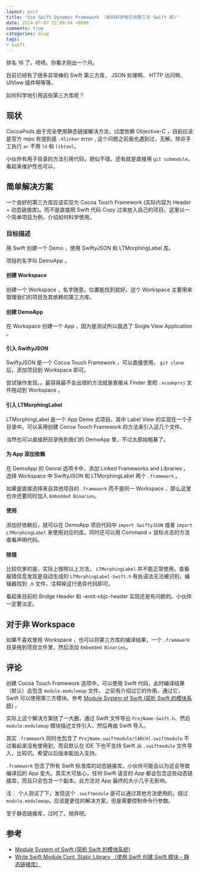 ```yaml
---
layout: post
title: "Use Swift Dynamic Framework （如何科学地引用第三方 Swift 库)"
date: 2014-07-07 12:09:54 +0800
comments: true
categories: blog
tags:
- swift
---
```


排名 16 了。啧啧。你看才刚出一个月。

目前已经有了很多非常棒的 Swift 第三方库， JSON 处理啊、 HTTP 访问啊、 UIView 插件啊等等。

如何科学地引用这些第三方库呢？

## 现状

CocoaPods 由于完全使用静态链接解决方法，过度依赖 Objective-C ，目前应该是官方 repo 有提到是 ``-Xlinker`` error , 这个问题之前我也遇到过，无解。除非手工执行 ``ar`` 不用 ``ld`` 和 ``libtool``。

小伙伴有用子目录的方法引用代码，貌似不错，还有就是直接用 ``git submodule``，看起来维护性也可以。

## 简单解决方案

一个良好的第三方库应该实现为 Cocoa Touch Framework (实际内容为 Header + 动态链接库)。而不是直接把 Swift 代码 Copy 过来放入自己的项目。这里以一个简单项目为例，介绍如何科学使用。

### 目标描述

用 Swift 创建一个 Demo ，使用 SwiftyJSON 和 LTMorphingLabel 库。

项目的名字叫 DemoApp 。

#### 创建 Workspace

创建一个 Workspace ，名字随意，位置能找到就好。这个 Workspace 主要用来管理我们的项目及其依赖的第三方库。

#### 创建 DemoApp

在 Workspace 创建一个 App ，因为是测试所以我选了 Single View Application 。

#### 引入 SwiftyJSON

SwiftyJSON 是一个 Cocoa Touch Framework ，可以直接使用， ``git clone`` 后，添加项目到 Workspace 即可。

尝试操作发现。。最容易最不会出错的方法就是直接从 Finder 里把 ``.xcodeproj`` 文件拖动到 Workspace 。

#### 引入 LTMorphingLabel

LTMorphingLabel 是一个 App Deme 式项目。其中 Label View 的实现在一个子目录中。可以采用创建 Cocoa
Touch Framework 的方法来引入这几个文件。

当然也可以直接把目录拖到我们的 DemoApp 里，不过太原始粗暴了。

#### 为 App 添加依赖

在 DemoApp 的 Genral 选项卡中，添加 Linked Frameworks and Libraries 。选择  Workspace 中 SwiftyJSON 和
LTMorphingLabel 两个 ``.framework`` 。

如果是直接选择来自其他项目的 ``.framework`` 而不是同一 Workspace ，那么这里也许还要同时加入 ``Embedded Binaries``。

#### 使用

添加好依赖后，就可以在 DemoApp 项目代码中 ``import SwiftyJSON`` 或者 ``import LTMorphingLabel`` 来使用对应的库。同时还可以用 Command + 鼠标点击的方法查看声明代码。

#### 除错

比较坑爹的是，实际上按照以上方法， ``LTMorphingLabel`` 并不能正常使用，查看报错信息发现是自动生成的 ``LTMorphingLabel-Swift.h`` 有处语法无法被识别，编辑器找到 ``.h`` 文件，注释掉这行诡异代码即可。

看起来目前的 Bridge Header 和 -emit-objc-header 实现还是有问题的。小伙伴一定要淡定。

## 对于非 Workspace

如果不喜欢使用 Workspace ，也可以将第三方库的编译结果，一个 ``.framework`` 目录拖到项目文件里，然后添加 ``Embedded Binaries``。

## 评论

创建 Cocoa Touch Framework 选项中，可以使用 Swift 代码，此时编译结果（默认）会包含 ``module.modulemap`` 文件，
之前有介绍过它的作用，通过它， Swift 可以使用第三方模块。参考 [Module System of Swift (简析 Swift 的模块系统)](http://andelf.github.io/blog/2014/06/19/modules-for-swift/) 。

实际上这个解决方案绕了一大圈，通过 Swift 文件导出 ``ProjName-Swift.h``、然后 ``module.modulemap`` 模块描述文件引入、然后再由 Swift 导入。

其实 ``.framework`` 同时也包含了 ``ProjName.swiftmodule/[ARCH].swiftmodule`` 不过看起来没有使用到，而且默认在 IDE 下也不支持 Swift 从 ``.swiftmodule`` 文件导入，比较坑。希望以后版本能加入支持。

``.framework`` 包含了所有 Swift 标准库的动态链接库，小伙伴可能会以为这会导致编译后的 App 变大。其实大可放心，任何 Swift 语言的 App 都会包含这些动态链接库，而且只会包含一个副本。此方法对 App 最终的大小几乎无影响。

注： 个人测试了下，发现这个 ``.swiftmodule`` 是可以通过其他方法使用的，绕过 ``module.modulemap``，应该是更佳的解决方案，但是需要控制命令行参数。

至于静态链接库，过时了。抛弃吧。

## 参考

- [Module System of Swift (简析 Swift 的模块系统)](http://andelf.github.io/blog/2014/06/19/modules-for-swift/)
- [Write Swift Module Cont. Static Library （使用 Swift 创建 Swift 模块 - 静态链接库）](http://andelf.github.io/blog/2014/06/25/write-swift-module-with-swift-cont/)
